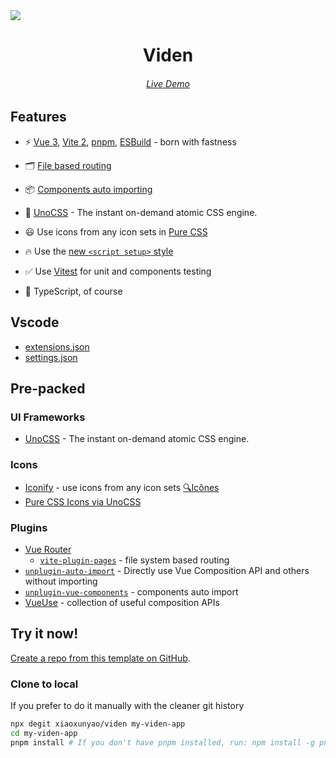 <img src="https://viden.netlify.app/favicon.svg">

<h1 align='center'>
Viden
</h1>

<h6 align='center'>
<a href="https://viden.netlify.app">Live Demo</a>
</h6>

## Features

- ⚡️ [Vue 3](https://github.com/vuejs/vue-next), [Vite 2](https://github.com/vitejs/vite), [pnpm](https://pnpm.js.org/), [ESBuild](https://github.com/evanw/esbuild) - born with fastness

- 🗂 [File based routing](./src/pages)

- 📦 [Components auto importing](./src/components)

- 🎨 [UnoCSS](https://github.com/antfu/unocss) - The instant on-demand atomic CSS engine.

- 😃 Use icons from any icon sets in [Pure CSS](https://github.com/antfu/unocss/tree/main/packages/preset-icons)

- 🔥 Use the [new `<script setup>` style](https://github.com/vuejs/rfcs/pull/227)

- ✅ Use [Vitest](http://vitest.dev/) for unit and components testing

- 🦾 TypeScript, of course


## Vscode

- [extensions.json](https://github.com/xiaoxunyao/viden/blob/main/.vscode/extensions.json)
- [settings.json](https://github.com/xiaoxunyao/viden/blob/main/.vscode/settings.json)

## Pre-packed

### UI Frameworks

- [UnoCSS](https://github.com/antfu/unocss) - The instant on-demand atomic CSS engine.

### Icons

- [Iconify](https://iconify.design) - use icons from any icon sets [🔍Icônes](https://icones.netlify.app/)
- [Pure CSS Icons via UnoCSS](https://github.com/antfu/unocss/tree/main/packages/preset-icons)

### Plugins

- [Vue Router](https://github.com/vuejs/vue-router)
  - [`vite-plugin-pages`](https://github.com/hannoeru/vite-plugin-pages) - file system based routing
- [`unplugin-auto-import`](https://github.com/antfu/unplugin-auto-import) - Directly use Vue Composition API and others without importing
- [`unplugin-vue-components`](https://github.com/antfu/unplugin-vue-components) - components auto import
- [VueUse](https://github.com/antfu/vueuse) - collection of useful composition APIs

## Try it now!

[Create a repo from this template on GitHub](https://github.com/xiaoxunyao/viden/generate).

### Clone to local

If you prefer to do it manually with the cleaner git history

```bash
npx degit xiaoxunyao/viden my-viden-app
cd my-viden-app
pnpm install # If you don't have pnpm installed, run: npm install -g pnpm
```
